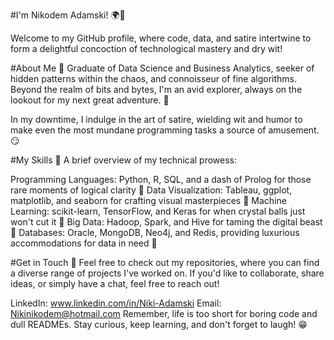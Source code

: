 #I'm Nikodem Adamski! 🌍🚀

Welcome to my GitHub profile, where code, data, and satire intertwine to form a delightful concoction of technological mastery and dry wit!

#About Me 🎩
Graduate of Data Science and Business Analytics, seeker of hidden patterns within the chaos, and connoisseur of fine algorithms. Beyond the realm of bits and bytes, I'm an avid explorer, always on the lookout for my next great adventure. 🌄

In my downtime, I indulge in the art of satire, wielding wit and humor to make even the most mundane programming tasks a source of amusement.😏

#My Skills 🔧
A brief overview of my technical prowess:

Programming Languages: Python, R, SQL, and a dash of Prolog for those rare moments of logical clarity 🧠
Data Visualization: Tableau, ggplot, matplotlib, and seaborn for crafting visual masterpieces 🎨
Machine Learning: scikit-learn, TensorFlow, and Keras for when crystal balls just won't cut it 🔮
Big Data: Hadoop, Spark, and Hive for taming the digital beast 🐲
Databases: Oracle, MongoDB, Neo4j, and Redis, providing luxurious accommodations for data in need 🏰

#Get in Touch 💌
Feel free to check out my repositories, where you can find a diverse range of projects I've worked on. If you'd like to collaborate, share ideas, or simply have a chat, feel free to reach out!

LinkedIn: www.linkedin.com/in/Niki-Adamski
Email: Nikinikodem@hotmail.com
Remember, life is too short for boring code and dull READMEs. Stay curious, keep learning, and don't forget to laugh! 😁
